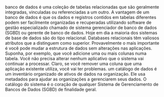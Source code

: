  banco de dados é uma coleção de tabelas relacionadas que são geralmente integradas, vinculadas ou referenciadas a um outro. A vantagem de um banco de dados é que os dados e registros contidos em tabelas diferentes podem ser facilmente organizadas e recuperadas utilizando software de gestão especializado chamado de sistema gerenciador de banco de dados (SGBD) ou gerente de banco de dados.
 Hoje em dia a maioria dos sistemas de base de dados são do tipo relacional.
Databases relacionais têm valiosos atributos que a distinguem como superior. Provavelmente o mais importante é você pode mudar a estrutura de dados sem alterações nas aplicações. Suponha, por exemplo, que você adicione uma ou mais colunas numa tabela. Você não precisa alterar nenhum aplicativo que o sistema vai continuar a processar. Claro, se você remover uma coluna que uma aplicação existente utiliza, você vai ter problemas.
um catálogo de dados é um inventário organizado de ativos de dados na organização. Ele usa metadados para ajudar as organizações a gerenciarem seus dados.
O catálogo do sistema é o coração de qualquer Sistema de Gerenciamento de Bancos de Dados (SGBD) de finalidade geral.
